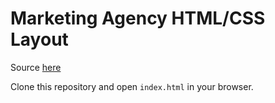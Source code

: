 # Marketing Agency HTML/CSS Layout

Source [here](https://downloadpsd.cc/wp-content/uploads/Clean-One-Page-Website-Theme-PSD.jpg)

Clone this repository and open `index.html` in your browser.
